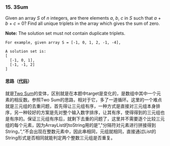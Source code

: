 ### 15. 3Sum

Given an array *S* of *n* integers, are there elements *a*, *b*, *c* in *S* such that *a* + *b* + *c* = 0? Find all unique triplets in the array which gives the sum of zero.

**Note:** The solution set must not contain duplicate triplets.

```
For example, given array S = [-1, 0, 1, 2, -1, -4],

A solution set is:
[
  [-1, 0, 1],
  [-1, -1, 2]
]
```
#### 思路（[代码](https://github.com/sherlock-y/LeetCode/blob/master/src/main/java/org/sherlocky/leetcode/array/threeSum/Solution.java)）

就是[Two Sum](https://leetcode.com/problems/two-sum/#/description)的变体，区别就是在本题中target是变化的，是数组中其中一个元素的相反数。参照Two Sum的思路，相对于它，多了一道循环。这里的一个难点就是三元组的去重问题，首先得让三元组有序，一种方式是直接对三元组本身排序，另一种较好的方案是先对整个输入数字排序，让其有序，使得得到的三元组也是有序的。保证三元组有序后，就剩下去重的问题了，这里并不需要逐个比较三元组的每个元素，因为ArrayList的toString用的是","分隔符对元素进行拼接得到String，”,“不会出现在整数元素中，因此串相同，元组就相同，直接通过List的String形式是否相同就能判定两个整数三元组是否重复。